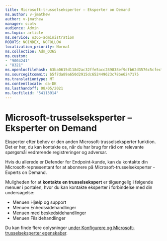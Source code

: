 ```yaml
---
title: Microsoft-trusselseksperter – Eksperter on Demand
ms.author: v-jmathew
author: v-jmathew
manager: scotv
audience: Admin
ms.topic: article
ms.service: o365-administration
ROBOTS: NOINDEX, NOFOLLOW
localization_priority: Normal
ms.collection: Adm_O365
ms.custom:
- "9004241"
- "8321"
ms.openlocfilehash: 63ba0615d118d2ac32ffe5acc289838ef9dfb62d3576c5cfecf361e182060acd
ms.sourcegitcommit: b5f7da89a650d2915dc652449623c78be6247175
ms.translationtype: MT
ms.contentlocale: da-DK
ms.lasthandoff: 08/05/2021
ms.locfileid: "54113914"
---
```

# <a name="microsoft-threat-experts---experts-on-demand"></a>Microsoft-trusselseksperter – Eksperter on Demand

Eksperter efter behov er den anden Microsoft-trusselseksperter funktion. Det er her, du kan kontakte os, når du har brug for råd om relevante spørgsmål vedrørende registreringer og adversar.

Hvis du allerede er Defender for Endpoint-kunde, kan du kontakte din Microsoft-repræsentant for at abonnere på Microsoft-trusselseksperter - Experts on Demand.

Muligheden for at **kontakte en trusselsekspert** er tilgængelig i følgende menuer i portalen, hvor du kan kontakte eksperter i forbindelse med din undersøgelse:

- Menuen Hjælp og support
- Menuen Enhedssidehandlinger
- Menuen med beskedsidehandlinger
- Menuen Filsidehandlinger

Du kan finde flere oplysninger [under Konfigurere og Microsoft-trusselseksperter egenskaber](https://docs.microsoft.com/windows/security/threat-protection/microsoft-defender-atp/configure-microsoft-threat-experts).
